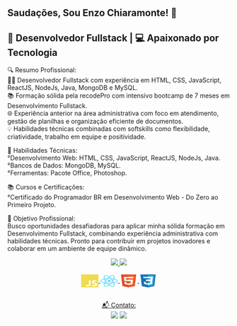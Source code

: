 ##  Saudações, Sou Enzo Chiaramonte! 👋
## 🚀 Desenvolvedor Fullstack | 💻 Apaixonado por Tecnologia


🔍 Resumo Profissional:<br>
👨‍💻 Desenvolvedor Fullstack com experiência em HTML, CSS, JavaScript, ReactJS, NodeJs, Java, MongoDB e MySQL.<br>
📚 Formação sólida pela recodePro com intensivo bootcamp de 7 meses em Desenvolvimento Fullstack.<br>
🌐 Experiência anterior na área administrativa com foco em atendimento, gestão de planilhas e organização eficiente de documentos.<br>
💡 Habilidades técnicas combinadas com softskills como flexibilidade, criatividade, trabalho em equipe e positividade.<br>

🔧 Habilidades Técnicas:<br>
°Desenvolvimento Web: HTML, CSS, JavaScript, ReactJS, NodeJs, Java.<br>
°Bancos de Dados: MongoDB, MySQL.<br>
°Ferramentas: Pacote Office, Photoshop.<br>

📚 Cursos e Certificações:<br>
°Certificado do Programador BR em Desenvolvimento Web - Do Zero ao Primeiro Projeto.<br>

🌟 Objetivo Profissional:<br>
Busco oportunidades desafiadoras para aplicar minha sólida formação em Desenvolvimento Fullstack, combinando experiência administrativa com habilidades técnicas. Pronto para contribuir em projetos inovadores e colaborar em um ambiente de equipe dinâmico.





<div align="center">
  <a href="https://github.com/EnzoChiara">
  <img height="48%" src="https://github-readme-stats.vercel.app/api?username=EnzoChiara&show_icons=true&theme=dark&include_all_commits=true&count_private=true"/>
  <img height="50%" src="https://github-readme-stats.vercel.app/api/top-langs/?username=EnzoChiara&layout=compact&langs_count=7&theme=dark"/
</div>
<div style="display: inline_block"><br>
  <img align="center" alt="Enzo-Js" height="30" width="40" src="https://raw.githubusercontent.com/devicons/devicon/master/icons/javascript/javascript-plain.svg">
    <img align="center" alt="Enzo-React" height="30" width="40" src="https://raw.githubusercontent.com/devicons/devicon/master/icons/react/react-original.svg">
  <img align="center" alt="Enzo-HTML" height="30" width="40" src="https://raw.githubusercontent.com/devicons/devicon/master/icons/html5/html5-original.svg">
  <img align="center" alt="Enzo-CSS" height="30" width="40" src="https://raw.githubusercontent.com/devicons/devicon/master/icons/css3/css3-original.svg">
 </div>
  
  ##
  
 
<div> 
  📬 Contato:
  <br>
  <a href = "mailto:enzochiara1@hotmail.com"><img src="https://img.shields.io/badge/-Hotmail-%23333?style=for-the-badge&logo=gmail&logoColor=white" target="_blank"></a>
  <a href="https://www.linkedin.com/in/enzo-chiaramonte" target="_blank"><img src="https://img.shields.io/badge/-LinkedIn-%230077B5?style=for-the-badge&logo=linkedin&logoColor=white" target="_blank"></a> 

 
</div>
